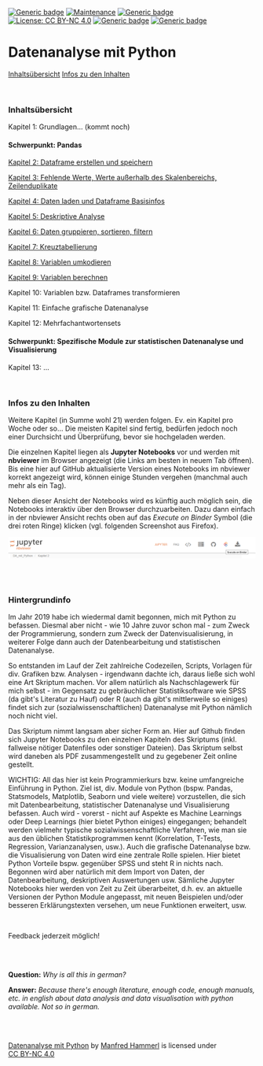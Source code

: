 [![Generic badge](https://img.shields.io/badge/Status-Under_Construction-gold.svg)](https://github.com/manfred2020/DA_mit_Python)
[![Maintenance](https://img.shields.io/badge/Maintained-Yes-limegreen.svg)](https://github.com/manfred2020/DA_mit_Python)
[![Generic badge](https://img.shields.io/badge/Chapters_online-8_of_21-lightskyblue.svg)](https://github.com/manfred2020/DA_mit_Python)
[![License: CC BY-NC 4.0](https://img.shields.io/badge/License-CC%20BY--NC%204.0-lightgrey.svg)](https://creativecommons.org/licenses/by-nc/4.0/)
[![Generic badge](https://img.shields.io/badge/©-2019&#8211;2021-black.svg)](https://github.com/manfred2020/DA_mit_Python)
[![Generic badge](https://img.shields.io/badge/nbviewer-A_simple_way_to_share_Jupyter_Notebooks-orange.svg)](https://nbviewer.jupyter.org)

# Datenanalyse mit Python

[Inhaltsübersicht](#Inhaltsübersicht) [Infos zu den Inhalten](#Infos-zu-den-Inhalten)

<br>

### Inhaltsübersicht

Kapitel 1: Grundlagen... (kommt noch)

#### Schwerpunkt: Pandas

[Kapitel 2: Dataframe erstellen und speichern](https://nbviewer.jupyter.org/github/manfred2020/DA_mit_Python/blob/main/Kapitel%202/2_Dataframe%20erstellen%20und%20speichern.ipynb)

[Kapitel 3: Fehlende Werte, Werte außerhalb des Skalenbereichs, Zeilenduplikate](https://nbviewer.jupyter.org/github/manfred2020/DA_mit_Python/blob/main/Kapitel%203/3_Fehlende%20Werte_Werte%20au%C3%9Ferhalb%20des%20Skalenbereichs_Zeilenduplikate.ipynb)

[Kapitel 4: Daten laden und Dataframe Basisinfos](https://nbviewer.jupyter.org/github/manfred2020/DA_mit_Python/blob/main/Kapitel%204/4_Daten%20laden%20und%20Dataframe%20Basisinfos.ipynb)

[Kapitel 5: Deskriptive Analyse](https://nbviewer.jupyter.org/github/manfred2020/DA_mit_Python/blob/main/Kapitel%205/5_Deskriptive%20Analyse.ipynb)

[Kapitel 6: Daten gruppieren, sortieren, filtern](https://nbviewer.jupyter.org/github/manfred2020/DA_mit_Python/blob/main/Kapitel%206/6_Daten%20gruppieren_sortieren_filtern.ipynb)

[Kapitel 7: Kreuztabellierung](https://nbviewer.jupyter.org/github/manfred2020/DA_mit_Python/blob/main/Kapitel%207/7_Kreuztabellen.ipynb)

[Kapitel 8: Variablen umkodieren](https://nbviewer.jupyter.org/github/manfred2020/DA_mit_Python/blob/main/Kapitel%208/8_Variablen%20umkodieren.ipynb)

[Kapitel 9: Variablen berechnen](https://nbviewer.jupyter.org/github/manfred2020/DA_mit_Python/blob/main/Kapitel%209/9_Variablen%20berechnen.ipynb)

Kapitel 10: Variablen bzw. Dataframes transformieren

Kapitel 11: Einfache grafische Datenanalyse

Kapitel 12: Mehrfachantwortensets

#### Schwerpunkt: Spezifische Module zur statistischen Datenanalyse und Visualisierung

Kapitel 13: ...

<br>

### Infos zu den Inhalten

Weitere Kapitel (in Summe wohl 21) werden folgen. Ev. ein Kapitel pro Woche oder so... Die meisten Kapitel sind fertig, bedürfen jedoch noch einer Durchsicht und Überprüfung, bevor sie hochgeladen werden.

Die einzelnen Kapitel liegen als **Jupyter Notebooks** vor und werden mit **nbviewer** im Browser angezeigt (die Links am besten in neuem Tab öffnen). Bis eine hier auf GitHub aktualisierte Version eines Notebooks im nbviewer korrekt angezeigt wird, können einige Stunden vergehen (manchmal auch mehr als ein Tag).

Neben dieser Ansicht der Notebooks wird es künftig auch möglich sein, die Notebooks interaktiv über den Browser durchzuarbeiten. Dazu dann einfach in der nbviewer Ansicht rechts oben auf das *Execute on Binder* Symbol (die drei roten Ringe) klicken (vgl. folgenden Screenshot aus Firefox).

![Screenshot nbviewer](binder.png)

<br>
<br>

### Hintergrundinfo
Im Jahr 2019 habe ich wiedermal damit begonnen, mich mit Python zu befassen. Diesmal aber nicht - wie 10 Jahre zuvor schon mal - zum Zweck der Programmierung, sondern zum Zweck der Datenvisualisierung, in weiterer Folge dann auch der Datenbearbeitung und statistischen Datenanalyse.

So entstanden im Lauf der Zeit zahlreiche Codezeilen, Scripts, Vorlagen für div. Grafiken bzw. Analysen - irgendwann dachte ich, daraus ließe sich wohl eine Art Skriptum machen. Vor allem natürlich als Nachschlagewerk für mich selbst - im Gegensatz zu gebräuchlicher Statistiksoftware wie SPSS (da gibt's Literatur zu Hauf) oder R (auch da gibt's mittlerweile so einiges) findet sich zur (sozialwissenschaftlichen) Datenanalyse mit Python nämlich noch nicht viel.

Das Skriptum nimmt langsam aber sicher Form an. Hier auf Github finden sich Jupyter Notebooks zu den einzelnen Kapiteln des Skriptums (inkl. fallweise nötiger Datenfiles oder sonstiger Dateien). Das Skriptum selbst wird daneben als PDF zusammengestellt und zu gegebener Zeit online gestellt.

WICHTIG: All das hier ist kein Programmierkurs bzw. keine umfangreiche Einführung in Python. Ziel ist, div. Module von Python (bspw. Pandas, Statsmodels, Matplotlib, Seaborn und viele weitere) vorzustellen, die sich mit Datenbearbeitung, statistischer Datenanalyse und Visualisierung befassen. Auch wird - vorerst - nicht auf Aspekte es Machine Learnings oder Deep Learnings (hier bietet Python einiges) eingegangen; behandelt werden vielmehr typische sozialwissenschaftliche Verfahren, wie man sie aus den üblichen Statistikprogrammen kennt (Korrelation, T-Tests, Regression, Varianzanalysen, usw.). Auch die grafische Datenanalyse bzw. die Visualisierung von Daten wird eine zentrale Rolle spielen. Hier bietet Python Vorteile bspw. gegenüber SPSS und steht R in nichts nach. Begonnen wird aber natürlich mit dem Import von Daten, der Datenbearbeitung, deskriptiven Auswertungen usw. Sämliche Jupyter Notebooks hier werden von Zeit zu Zeit überarbeitet, d.h. ev. an aktuelle Versionen der Python Module angepasst, mit neuen Beispielen und/oder besseren Erklärungstexten versehen, um neue Funktionen erweitert, usw.

<br>

Feedback jederzeit möglich!

<br>
<br>

**Question:** *Why is all this in german?* 

**Answer:** *Because there's enough literature, enough code, enough manuals, etc. in english about data analysis and data visualisation with python available. Not so in german.*

<br>
<br>

<p xmlns:cc="http://creativecommons.org/ns#" xmlns:dct="http://purl.org/dc/terms/"><a property="dct:title" rel="cc:attributionURL" href="https://github.com/manfred2020/DA_mit_Python">Datenanalyse mit Python</a> by <a rel="cc:attributionURL dct:creator" property="cc:attributionName" href="https://github.com/manfred2020">Manfred Hammerl</a> is licensed under <a href="http://creativecommons.org/licenses/by-nc/4.0/?ref=chooser-v1" target="_blank" rel="license noopener noreferrer" style="display:inline-block;">CC BY-NC 4.0</a></p>
